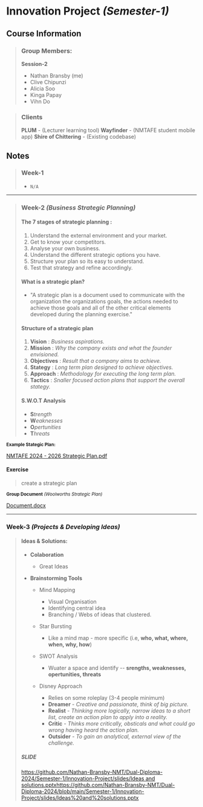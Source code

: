 # Innovation Project _(Semester-1)_

## Course Information 

> ### Group Members:
> **Session-2**
> - Nathan Bransby (me)
> - Clive Chipunzi
> - Alicia Soo
> - Kinga Papay
> - Vihn Do

> ### Clients
> **PLUM** - (Lecturer learning tool)
> **Wayfinder** - (NMTAFE student mobile app)
> **Shire of Chittering** - (Existing codebase)

## Notes

> ### Week-1
> - `N/A`

---

> ### Week-2 _(Business Strategic Planning)_
> 
> #### The 7 stages of strategic planning :
>   1. Understand the external environment and your market.
>   2. Get to know your competitors.
>   3. Analyse your own business.
>   4. Understand the different strategic options you have.
>   5. Structure your plan so its easy to understand.
>   6. Test that strategy and refine accordingly.
>  
> #### What is a strategic plan?
> - "A strategic plan is a document used to communicate with the organization the organizations goals, the actions needed to achieve those goals and all of the other critical elements developed during the planning exercise."
>
> #### Structure of a strategic plan
> 1. **Vision** : _Business aspirations._
> 2. **Mission** : _Why the company exists and what the founder envisioned._
> 3. **Objectives** : _Result that a company aims to achieve._
> 4. **Stategy** : _Long term plan designed to achieve objectives._
> 5. **Approach** : _Methodology for executing the long term plan._
> 6. **Tactics** : _Snaller focused action plans that support the overall stategy._
>
> #### S.W.O.T Analysis
> - **S**_trength_
> - **W**_eaknesses_
> - **O**_pertunities_
> - **T**_hreats_
>

<p>
  <sub><b>Example Stategic Plan:</b></sub>
</p> 

[NMTAFE 2024 - 2026 Strategic Plan.pdf](https://github.com/Nathan-Bransby-NMT/Dual-Diploma-2024/files/14174166/NMTAFE.2024.-.2026.Strategic.Plan.pdf)

#### Exercise
> create a strategic plan
<p> 
  <sub><b>Group Document</b> <i>(Woolworths Strategic Plan)</i></sub>
</p>

[Document.docx](https://github.com/Nathan-Bransby-NMT/Dual-Diploma-2024/files/14174671/Document.docx)

---

### Week-3 _(Projects & Developing Ideas)_
> #### Ideas & Solutions:
> - **Colaboration**
>   - Great Ideas
>  
> - **Brainstorming Tools**
>   - Mind Mapping
>     - Visual Organisation
>     - Identifying central idea
>     - Branching / Webs of ideas that clustered.
>     
>   - Star Bursting
>     - Like a mind map - more specific (i.e, **who, what, where, when, why, how**)
>    
>   - SWOT Analysis
>     - Wuater a space and identify -- **srengths, weaknesses, opertunities, threats**
>       
>   - Disney Approach
>     - Relies on some roleplay (3-4 people minimum)
>     - **Dreamer** - _Creative and passionate, think of big picture._
>     - **Realist** - _Thinking more logically, narrow ideas to a short list, create an action plan to apply into a reality._
>     - **Critic** - _Thinks more critically, obsticals and what could go wrong having heard the action plan._
>     - **Outsider** - _To gain an analytical, external view of the challenge._
>
> ##### SLIDE
> [https://github.com/Nathan-Bransby-NMT/Dual-Diploma-2024/Semester-1/Innovation-Project/slides/Ideas and solutions.pptx](https://github.com/Nathan-Bransby-NMT/Dual-Diploma-2024/blob/main/Semester-1/Innovation-Project/slides/Ideas%20and%20solutions.pptx)https://github.com/Nathan-Bransby-NMT/Dual-Diploma-2024/blob/main/Semester-1/Innovation-Project/slides/Ideas%20and%20solutions.pptx

